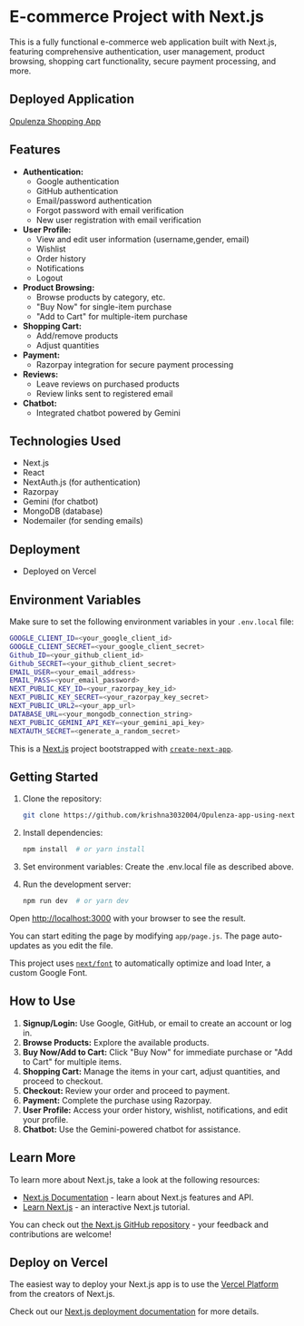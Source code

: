 # E-commerce Project with Next.js

This is a fully functional e-commerce web application built with Next.js, featuring comprehensive authentication, user management, product browsing, shopping cart functionality, secure payment processing, and more.

## Deployed Application

[Opulenza Shopping App](https://Opulenza-psi.vercel.app/)  

## Features

* **Authentication:**
    * Google authentication
    * GitHub authentication
    * Email/password authentication
    * Forgot password with email verification
    * New user registration with email verification
* **User Profile:**
    * View and edit user information (username,gender, email)
    * Wishlist
    * Order history
    * Notifications
    * Logout
* **Product Browsing:**
    * Browse products by category, etc.
    * "Buy Now" for single-item purchase
    * "Add to Cart" for multiple-item purchase
* **Shopping Cart:**
    * Add/remove products
    * Adjust quantities
* **Payment:**
    * Razorpay integration for secure payment processing
* **Reviews:**
    * Leave reviews on purchased products
    * Review links sent to registered email
* **Chatbot:**
    * Integrated chatbot powered by Gemini


## Technologies Used

* Next.js
* React
* NextAuth.js (for authentication)
* Razorpay
* Gemini (for chatbot)
* MongoDB (database)
* Nodemailer (for sending emails)

## Deployment

* Deployed on Vercel

## Environment Variables

Make sure to set the following environment variables in your `.env.local` file:

```bash
GOOGLE_CLIENT_ID=<your_google_client_id>
GOOGLE_CLIENT_SECRET=<your_google_client_secret>
Github_ID=<your_github_client_id>
Github_SECRET=<your_github_client_secret>
EMAIL_USER=<your_email_address>
EMAIL_PASS=<your_email_password>
NEXT_PUBLIC_KEY_ID=<your_razorpay_key_id>
NEXT_PUBLIC_KEY_SECRET=<your_razorpay_key_secret>
NEXT_PUBLIC_URL2=<your_app_url>
DATABASE_URL=<your_mongodb_connection_string>
NEXT_PUBLIC_GEMINI_API_KEY=<your_gemini_api_key>
NEXTAUTH_SECRET=<generate_a_random_secret>
```




This is a [Next.js](https://nextjs.org/) project bootstrapped with [`create-next-app`](https://github.com/vercel/next.js/tree/canary/packages/create-next-app).

## Getting Started

1. Clone the repository:
    ```sh
    git clone https://github.com/krishna3032004/Opulenza-app-using-next.js-.git
    ```

2. Install dependencies:
    ```sh
    npm install  # or yarn install
    ```

3. Set environment variables: Create the .env.local file as described above.
4. Run the development server:
    ```sh
    npm run dev  # or yarn dev
    ```

Open [http://localhost:3000](http://localhost:3000) with your browser to see the result.

You can start editing the page by modifying `app/page.js`. The page auto-updates as you edit the file.

This project uses [`next/font`](https://nextjs.org/docs/basic-features/font-optimization) to automatically optimize and load Inter, a custom Google Font.

## How to Use

1.  **Signup/Login:** Use Google, GitHub, or email to create an account or log in.
2.  **Browse Products:** Explore the available products.
3.  **Buy Now/Add to Cart:** Click "Buy Now" for immediate purchase or "Add to Cart" for multiple items.
4.  **Shopping Cart:** Manage the items in your cart, adjust quantities, and proceed to checkout.
5.  **Checkout:** Review your order and proceed to payment.
6.  **Payment:** Complete the purchase using Razorpay.
7.  **User Profile:** Access your order history, wishlist, notifications, and edit your profile.
8.  **Chatbot:** Use the Gemini-powered chatbot for assistance.

## Learn More

To learn more about Next.js, take a look at the following resources:

- [Next.js Documentation](https://nextjs.org/docs) - learn about Next.js features and API.
- [Learn Next.js](https://nextjs.org/learn) - an interactive Next.js tutorial.

You can check out [the Next.js GitHub repository](https://github.com/vercel/next.js/) - your feedback and contributions are welcome!

## Deploy on Vercel

The easiest way to deploy your Next.js app is to use the [Vercel Platform](https://vercel.com/new?utm_medium=default-template&filter=next.js&utm_source=create-next-app&utm_campaign=create-next-app-readme) from the creators of Next.js.

Check out our [Next.js deployment documentation](https://nextjs.org/docs/deployment) for more details.
